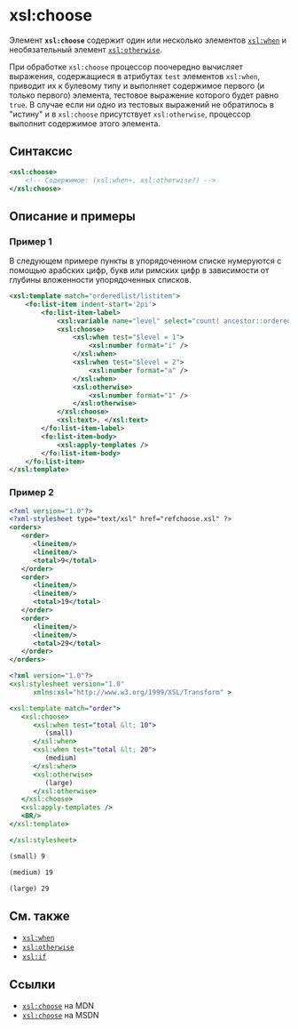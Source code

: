 # xsl:choose

Элемент **`xsl:choose`** содержит один или несколько элементов [`xsl:when`](xsl-when.md) и необязательный элемент [`xsl:otherwise`](xsl-otherwise.md).

При обработке `xsl:choose` процессор поочередно вычисляет выражения, содержащиеся в атрибутах `test` элементов `xsl:when`, приводит их к булевому типу и выполняет содержимое первого (и только первого) элемента, тестовое выражение которого будет равно `true`. В случае если ни одно из тестовых выражений не обратилось в "истину" и в `xsl:choose` присутствует `xsl:otherwise`, процессор выполнит содержимое этого элемента.

## Синтаксис

```xml
<xsl:choose>
    <!-- Содержимое: (xsl:when+, xsl:otherwise?) -->
</xsl:choose>
```

## Описание и примеры

### Пример 1

В следующем примере пункты в упорядоченном списке нумеруются с помощью арабских цифр, букв или римских цифр в зависимости от глубины вложенности упорядоченных списков.

```xml
<xsl:template match="orderedlist/listitem">
    <fo:list-item indent-start='2pi'>
        <fo:list-item-label>
            <xsl:variable name="level" select="count( ancestor::orderedlist ) mod 3" />
            <xsl:choose>
                <xsl:when test="$level = 1">
                    <xsl:number format="i" />
                </xsl:when>
                <xsl:when test="$level = 2">
                    <xsl:number format="a" />
                </xsl:when>
                <xsl:otherwise>
                    <xsl:number format="1" />
                </xsl:otherwise>
            </xsl:choose>
            <xsl:text>. </xsl:text>
        </fo:list-item-label>
        <fo:list-item-body>
            <xsl:apply-templates />
        </fo:list-item-body>
    </fo:list-item>
</xsl:template>
```

### Пример 2

```xml tab=
<?xml version="1.0"?>
<?xml-stylesheet type="text/xsl" href="refchoose.xsl" ?>
<orders>
   <order>
      <lineitem/>
      <lineitem/>
      <total>9</total>
   </order>
   <order>
      <lineitem/>
      <lineitem/>
      <total>19</total>
   </order>
   <order>
      <lineitem/>
      <lineitem/>
      <total>29</total>
   </order>
</orders>
```

```xslt tab=
<?xml version="1.0"?>
<xsl:stylesheet version="1.0"
      xmlns:xsl="http://www.w3.org/1999/XSL/Transform" >

<xsl:template match="order">
   <xsl:choose>
      <xsl:when test="total &lt; 10">
         (small)
      </xsl:when>
      <xsl:when test="total &lt; 20">
         (medium)
      </xsl:when>
      <xsl:otherwise>
         (large)
      </xsl:otherwise>
   </xsl:choose>
   <xsl:apply-templates />
   <BR/>
</xsl:template>

</xsl:stylesheet>
```

```xml tab="Output"
(small) 9

(medium) 19

(large) 29
```

## См. также

- [`xsl:when`](xsl-when.md)
- [`xsl:otherwise`](xsl-otherwise.md)
- [`xsl:if`](xsl-if.md)

## Ссылки

- [`xsl:choose`](https://developer.mozilla.org/en/XSLT/choose) на MDN
- [`xsl:choose`](https://msdn.microsoft.com/en-us/library/ms256169.aspx) на MSDN
